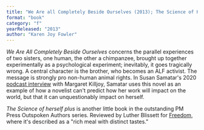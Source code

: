 ```yaml
---
title: "We Are all Completely Beside Ourselves (2013); The Science of Herself plus (2013)"
format: "book"
category: "f"
yearReleased: "2013"
author: "Karen Joy Fowler"
---
```


<i>We Are All Completely Beside Ourselves</i> concerns the parallel experiences of two sisters, one human, the other a chimpanzee, 
brought up together experimentally as a psychological experiment; inevitably, it goes tragically wrong. A central character is the brother, who becomes an ALF activist. The message is strongly pro non-human animal rights. In Susan Samatar&#39;s 2020
<a href="https://www.wewillrememberfreedom.com/podcast/ogres-of-east-africa-by-sofia-samatar/"> podcast interview</a> with Margaret Killjoy, Samatar uses this novel as an example of how a novelist can&#39;t predict how her work will impact on the world, 
but that it can unquestionably impact on herself.

<i>The Science of herself plus</i> is another little book in the outstanding PM Press Outspoken Authors series. Reviewed by Luther Blissett for [Freedom](https://freedomnews.org.uk/book-review-the-science-of-herself/), where it's described as a "rich meal with distinct tastes."
